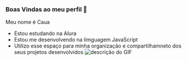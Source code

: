 ### Boas Vindas ao meu perfil 💙
Meu nome é Caua
- Estou estudando na Alura
- Estou me desenvolvendo na limguagem JavaScript
- Utilizo esse espaço para minha organização e compartilhamneto dos seus projetos desenvolvidos
  ![descrição do GIF](https://mir-s3-cdn-cf.behance.net/project_modules/hd/5eeea355389655.59822ff824b72.gif)
